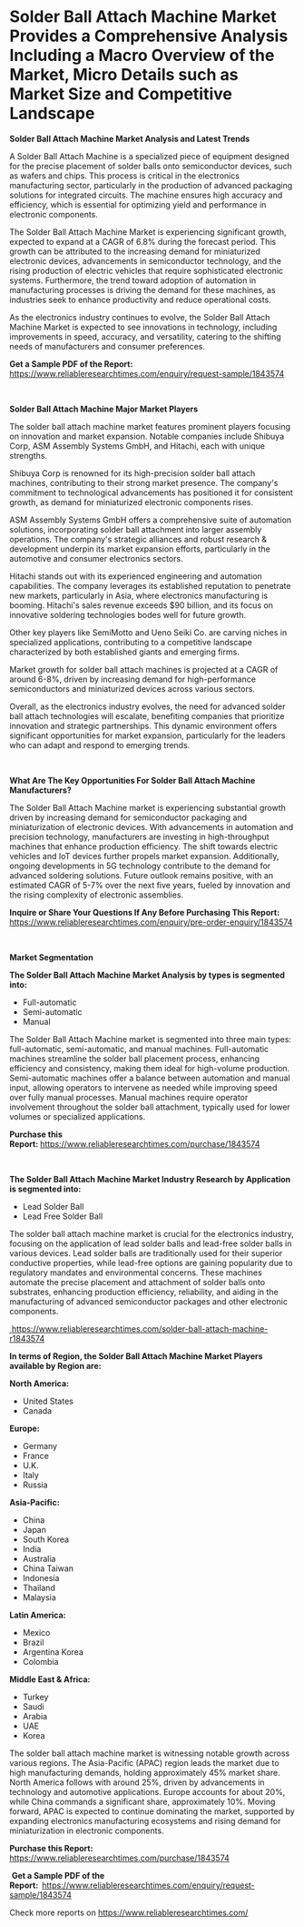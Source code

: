 <p><h1>Solder Ball Attach Machine Market Provides a Comprehensive Analysis Including a Macro Overview of the Market, Micro Details such as Market Size and Competitive Landscape</h1></p><p><strong>Solder Ball Attach Machine Market Analysis and Latest Trends</strong></p>
<p><p>A Solder Ball Attach Machine is a specialized piece of equipment designed for the precise placement of solder balls onto semiconductor devices, such as wafers and chips. This process is critical in the electronics manufacturing sector, particularly in the production of advanced packaging solutions for integrated circuits. The machine ensures high accuracy and efficiency, which is essential for optimizing yield and performance in electronic components.</p><p>The Solder Ball Attach Machine Market is experiencing significant growth, expected to expand at a CAGR of 6.8% during the forecast period. This growth can be attributed to the increasing demand for miniaturized electronic devices, advancements in semiconductor technology, and the rising production of electric vehicles that require sophisticated electronic systems. Furthermore, the trend toward adoption of automation in manufacturing processes is driving the demand for these machines, as industries seek to enhance productivity and reduce operational costs. </p><p>As the electronics industry continues to evolve, the Solder Ball Attach Machine Market is expected to see innovations in technology, including improvements in speed, accuracy, and versatility, catering to the shifting needs of manufacturers and consumer preferences.</p></p>
<p><strong>Get a Sample PDF of the Report:&nbsp;</strong> <a href="https://www.reliableresearchtimes.com/enquiry/request-sample/1843574?utm_campaign=2662&utm_medium=2&utm_source=Github&utm_content=ia&utm_term=22022025&utm_id=solder-ball-attach-machine">https://www.reliableresearchtimes.com/enquiry/request-sample/1843574</a></p>
<p>&nbsp;</p>
<p><strong>Solder Ball Attach Machine Major Market Players</strong></p>
<p><p>The solder ball attach machine market features prominent players focusing on innovation and market expansion. Notable companies include Shibuya Corp, ASM Assembly Systems GmbH, and Hitachi, each with unique strengths.</p><p>Shibuya Corp is renowned for its high-precision solder ball attach machines, contributing to their strong market presence. The company's commitment to technological advancements has positioned it for consistent growth, as demand for miniaturized electronic components rises.</p><p>ASM Assembly Systems GmbH offers a comprehensive suite of automation solutions, incorporating solder ball attachment into larger assembly operations. The company's strategic alliances and robust research & development underpin its market expansion efforts, particularly in the automotive and consumer electronics sectors.</p><p>Hitachi stands out with its experienced engineering and automation capabilities. The company leverages its established reputation to penetrate new markets, particularly in Asia, where electronics manufacturing is booming. Hitachi's sales revenue exceeds $90 billion, and its focus on innovative soldering technologies bodes well for future growth.</p><p>Other key players like SemiMotto and Ueno Seiki Co. are carving niches in specialized applications, contributing to a competitive landscape characterized by both established giants and emerging firms.</p><p>Market growth for solder ball attach machines is projected at a CAGR of around 6-8%, driven by increasing demand for high-performance semiconductors and miniaturized devices across various sectors.</p><p>Overall, as the electronics industry evolves, the need for advanced solder ball attach technologies will escalate, benefiting companies that prioritize innovation and strategic partnerships. This dynamic environment offers significant opportunities for market expansion, particularly for the leaders who can adapt and respond to emerging trends.</p></p>
<p>&nbsp;</p>
<p><strong>What Are The Key Opportunities For Solder Ball Attach Machine Manufacturers?</strong></p>
<p><p>The Solder Ball Attach Machine market is experiencing substantial growth driven by increasing demand for semiconductor packaging and miniaturization of electronic devices. With advancements in automation and precision technology, manufacturers are investing in high-throughput machines that enhance production efficiency. The shift towards electric vehicles and IoT devices further propels market expansion. Additionally, ongoing developments in 5G technology contribute to the demand for advanced soldering solutions. Future outlook remains positive, with an estimated CAGR of 5-7% over the next five years, fueled by innovation and the rising complexity of electronic assemblies.</p></p>
<p><strong>Inquire or Share Your Questions If Any Before Purchasing This Report:</strong> <a href="https://www.reliableresearchtimes.com/enquiry/pre-order-enquiry/1843574?utm_campaign=2662&utm_medium=2&utm_source=Github&utm_content=ia&utm_term=22022025&utm_id=solder-ball-attach-machine">https://www.reliableresearchtimes.com/enquiry/pre-order-enquiry/1843574</a></p>
<p>&nbsp;</p>
<p><strong>Market Segmentation</strong></p>
<p><strong>The Solder Ball Attach Machine Market Analysis by types is segmented into:</strong></p>
<p><ul><li>Full-automatic</li><li>Semi-automatic</li><li>Manual</li></ul></p>
<p><p>The Solder Ball Attach Machine market is segmented into three main types: full-automatic, semi-automatic, and manual machines. Full-automatic machines streamline the solder ball placement process, enhancing efficiency and consistency, making them ideal for high-volume production. Semi-automatic machines offer a balance between automation and manual input, allowing operators to intervene as needed while improving speed over fully manual processes. Manual machines require operator involvement throughout the solder ball attachment, typically used for lower volumes or specialized applications.</p></p>
<p><strong>Purchase this Report:&nbsp;</strong><a href="https://www.reliableresearchtimes.com/purchase/1843574?utm_campaign=2662&utm_medium=2&utm_source=Github&utm_content=ia&utm_term=22022025&utm_id=solder-ball-attach-machine">https://www.reliableresearchtimes.com/purchase/1843574</a></p>
<p>&nbsp;</p>
<p><strong>The Solder Ball Attach Machine Market Industry Research by Application is segmented into:</strong></p>
<p><ul><li>Lead Solder Ball</li><li>Lead Free Solder Ball</li></ul></p>
<p><p>The solder ball attach machine market is crucial for the electronics industry, focusing on the application of lead solder balls and lead-free solder balls in various devices. Lead solder balls are traditionally used for their superior conductive properties, while lead-free options are gaining popularity due to regulatory mandates and environmental concerns. These machines automate the precise placement and attachment of solder balls onto substrates, enhancing production efficiency, reliability, and aiding in the manufacturing of advanced semiconductor packages and other electronic components.</p></p>
<p><a href="https://www.reliableresearchtimes.com/solder-ball-attach-machine-r1843574?utm_campaign=2662&utm_medium=2&utm_source=Github&utm_content=ia&utm_term=22022025&utm_id=solder-ball-attach-machine">&nbsp;https://www.reliableresearchtimes.com/solder-ball-attach-machine-r1843574</a></p>
<p><strong>In terms of Region, the Solder Ball Attach Machine Market Players available by Region are:</strong></p>
<p>
    <p> <strong> North America: </strong>
        <ul>
            <li>United States</li>
            <li>Canada</li>
        </ul>
        </p> 
    <p> <strong> Europe: </strong>
        <ul>
            <li>Germany</li>
            <li>France</li>
            <li>U.K.</li>
            <li>Italy</li>
            <li>Russia</li>
        </ul>
        </p> 
    <p> <strong> Asia-Pacific: </strong>
        <ul>
            <li>China</li>
            <li>Japan</li>
            <li>South Korea</li>
            <li>India</li>
            <li>Australia</li>
            <li>China Taiwan</li>
            <li>Indonesia</li>
            <li>Thailand</li>
            <li>Malaysia</li>
        </ul>
        </p> 
    <p> <strong> Latin America: </strong>
        <ul>
            <li>Mexico</li>
            <li>Brazil</li>
            <li>Argentina Korea</li>
            <li>Colombia</li>
        </ul>
        </p> 
    <p> <strong> Middle East & Africa: </strong>
        <ul>
            <li>Turkey</li>
            <li>Saudi</li>
            <li>Arabia</li>
            <li>UAE</li>
            <li>Korea</li>
        </ul>
    </p>
    </p>
<p><p>The solder ball attach machine market is witnessing notable growth across various regions. The Asia-Pacific (APAC) region leads the market due to high manufacturing demands, holding approximately 45% market share. North America follows with around 25%, driven by advancements in technology and automotive applications. Europe accounts for about 20%, while China commands a significant share, approximately 10%. Moving forward, APAC is expected to continue dominating the market, supported by expanding electronics manufacturing ecosystems and rising demand for miniaturization in electronic components.</p></p>
<p><strong>Purchase this Report: </strong><a href="https://www.reliableresearchtimes.com/purchase/1843574?utm_campaign=2662&utm_medium=2&utm_source=Github&utm_content=ia&utm_term=22022025&utm_id=solder-ball-attach-machine">https://www.reliableresearchtimes.com/purchase/1843574</a></p>
<p>&nbsp;<strong>Get a Sample PDF of the Report:&nbsp;&nbsp;</strong><a href="https://www.reliableresearchtimes.com/enquiry/request-sample/1843574?utm_campaign=2662&utm_medium=2&utm_source=Github&utm_content=ia&utm_term=22022025&utm_id=solder-ball-attach-machine">https://www.reliableresearchtimes.com/enquiry/request-sample/1843574</a></p>
<p><strong></strong></p>
<p>Check more reports on <a href="https://www.reliableresearchtimes.com/?utm_campaign=2662&utm_medium=2&utm_source=Github&utm_content=ia&utm_term=22022025&utm_id=solder-ball-attach-machine">https://www.reliableresearchtimes.com/</a></p>
